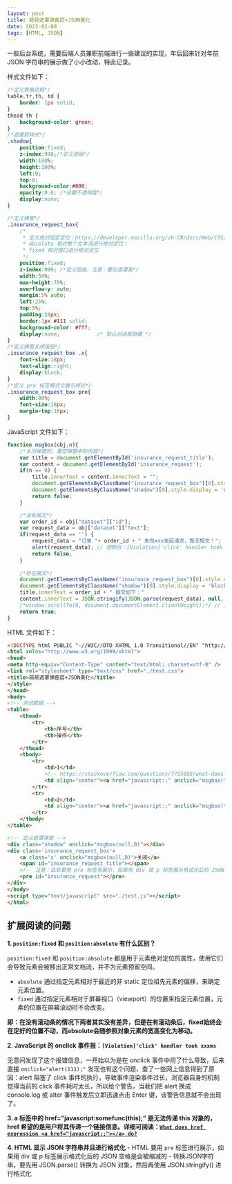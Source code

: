 ```yaml
---
layout: post
title: 简易遮罩弹窗层+JSON美化
date: 2022-02-08
tags: [HTML, JSON]
---
```


一些后台系统，需要后端人员兼职前端进行一些建议的实现，年后回来针对年前 JSON 字符串的展示做了小小改动，特此记录。

样式文件如下：

```css
/*定义表格边框*/
table,tr,th, td {
    border: 1px solid;
}
thead th {
    background-color: green;
}
/*遮罩层样式*/
.shadow{
    position:fixed;
    z-index:998;/*定义层级*/
    width:100%;
    height:100%;
    left:0;
    top:0;
    background-color:#000;
    opacity:0.6; /*设置不透明度*/
    display:none;
}

/*定义弹窗*/
.insurance_request_box{
    /*
     * 定义绝对固定定位：https://developer.mozilla.org/zh-CN/docs/Web/CSS/position；
     * absolute 相对整个文本流进行绝对定位；
     * fixed 相对窗口进行绝对定位
     */
    position:fixed;
    z-index:999; /*定义层级，注意：要比遮罩高*/
    width:50%;
    max-height:70%;
    overflow-y: auto;
    margin:5% auto;
    left:25%;
    top:5%;
    padding:28px;
    border:1px #111 solid;
    background-color: #fff;
    display:none;            /* 默认对话框隐藏 */
}
/*定义弹窗关闭按钮*/
.insurance_request_box .x{ 
    font-size:18px; 
    text-align:right; 
    display:block;
}
/*定义 pre 标签格式化展示样式*/
.insurance_request_box pre{
    width:80%; 
    font-size:18px; 
    margin-top:18px;
}
```

JavaScript 文件如下：

```javascript
function msgbox(obj,n){
    /*关闭弹窗时，置空弹窗中的内容*/
    var title = document.getElementById('insurance_request_title');
    var content = document.getElementById('insurance_request');
    if(n == 0) {
        title.innerText = content.innerText = "";
        document.getElementsByClassName("insurance_request_box")[0].style.display = 'none';
        document.getElementsByClassName("shadow")[0].style.display = 'none';
        return false;
    }

    /*没有报文*/
    var order_id = obj["dataset"]["id"];
    var request_data = obj["dataset"]["text"];
    if(request_data == '') {
        request_data = "订单 "+ order_id + " 未向xxx发起请求，暂无报文！";
        alert(request_data); // 控制台：[Violation]'click' handler took xxxxms https://segmentfault.com/q/1010000038411154
        return false;
    }
    
    /*存在报文*/
    document.getElementsByClassName("insurance_request_box")[0].style.display = 'block';
    document.getElementsByClassName("shadow")[0].style.display = 'block';
    title.innerText = order_id + " 报文如下："
    content.innerText = JSON.stringify(JSON.parse(request_data), null, 4);
    /*window.scrollTo(0, document.documentElement.clientHeight);*/ // 自动滑到页面底部，显示报文
    return true;
}
```

HTML 文件如下：

```html
<!DOCTYPE html PUBLIC "-//W3C//DTD XHTML 1.0 Transitional//EN" "http://www.w3.org/TR/xhtml1/DTD/xhtml1-transitional.dtd">
<html xmlns="http://www.w3.org/1999/xhtml">
<head>
<meta http-equiv="Content-Type" content="text/html; charset=utf-8" />
<link rel="stylesheet" type="text/css" href="./test.css">
<title>简易遮罩弹窗层+JSON美化</title>
</style>
</head>
<body>
<!-- 测试数据 -->
<table>
    <thead>
        <tr>
            <th>序号</th>
            <th>操作</th>
        </tr>
    </thead>
    <tbody>
        <tr>
            <td>1</td>
            <!-- https://stackoverflow.com/questions/7755088/what-does-href-expression-a-href-javascript-a-do -->
            <td align="center"><a href="javascript:;" onclick="msgbox(this,1);" data-text='{"errcode":"suc","errmsg":"ok","guid":"test","run_time":2.68,"data":{"quotations":{"trans_id":"test","serial_number":"ste"},"policy":{"policy_no":"test","currency":"6","total_premium":"8.00","status":"1","policy_file":"","batch":[{"trans_id":"test","batch_no":"test","premium":"8.00"}]}}}' data-id="test_order_1_axa_insurance">查看报文</a></td>
        </tr>
        <tr>
            <td>2</td>
            <td align="center"><a href="javascript:;" onclick="msgbox(this,1);" data-text='' data-id="test_order_2_axa_insurance">查看报文</a></td>
        </tr>
    </tbody>
</table>

<!-- 定义遮罩弹窗 -->
<div class="shadow" onclick="msgbox(null,0)"></div>
<div class='insurance_request_box'>
    <a class='x' onclick="msgbox(null,0)">关闭</a>
    <span id="insurance_request_title"></span>
    <!-- 注意：此处要用 pre 标签来展示，如果用 div 或 p 标签展示格式化后的 JSON 空格是会被缩减的 -->
    <pre id="insurance_request"></pre>
</div>
</body>
<script type="text/javascript" src="./test.js"></script>
</html>
```

## 扩展阅读的问题

**1. `position:fixed` 和 `position:absolute` 有什么区别？**

`position:fixed` 和 `position:absolute` 都是用于元素绝对定位的属性，使用它们会导致元素会被移出正常文档流，并不为元素预留空间。

- `absolute` 通过指定元素相对于最近的非 static 定位祖先元素的偏移，来确定元素位置。
- `fixed` 通过指定元素相对于屏幕视口（viewport）的位置来指定元素位置，元素的位置在屏幕滚动时不会改变。

**即：在没有滚动条的情况下两者其实没有差异，但是在有滚动条后，fixed始终会在定好的位置不动，而absolute会随参照对象元素的宽高变化为移动。**

**2. JavaScript 的 onclick 事件报：`[Violation]'click' handler took xxxms`**

无意间发现了这个报错信息，一开始以为是在 onclick 事件中用了什么导致，后来直接 `onclick="alert(111);"` 发现也有这个问题，查了一些网上信息得到了原因：alert 阻塞了 click 事件的执行，导致事件渲染事件过长，浏览器自身的机制觉得当前的 click 事件耗时太长，所以给个警告，当我们把 alert 换成 console.log 或 alter 事件触发后立即迅速点击 Enter 键，该警告信息就不会出现了。

**3. a 标签中的 href="javascript:somefunc(this);" 是无法传递 this 对象的，href 希望的是用户将其传递一个链接信息。详细可阅读：[`What does href expression <a href="javascript:;"></a> do?`](https://stackoverflow.com/questions/7755088/what-does-href-expression-a-href-javascript-a-do)**

**4. HTML 显示 JSON 字符串并且进行格式化**
    - HTML 要用 `pre` 标签进行展示，如果用 div 或 p 标签展示格式化后的 JSON 空格是会被缩减的
	- 转换JSON字符串，要先用 JSON.parse() 转换为 JSON 对象，然后再使用 JSON.stringify() 进行格式化
